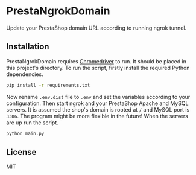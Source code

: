 # PrestaNgrokDomain

Update your PrestaShop domain URL according to running ngrok tunnel.

## Installation

PrestaNgrokDomain requires [Chromedriver](https://chromedriver.storage.googleapis.com/index.html?path=96.0.4664.45/) to run. It should be placed in this project's directory.
To run the script, firstly install the required Python dependencies.
```sh
pip install -r requirements.txt
```
Now rename `.env.dist` file to `.env` and set the variables according to your configuration.
Then start ngrok and your PrestaShop Apache and MySQL servers. It is assumed the shop's domain is rooted at `/` and MySQL port is `3306`. The program might be more flexible in the future!
When the servers are up run the script.
```sh
python main.py
```
## License

MIT
